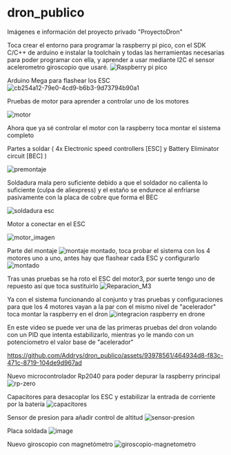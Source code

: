 # dron_publico
Imágenes e información del proyecto privado "ProyectoDron"

Toca crear el entorno para programar la raspberry pi pico, con el SDK C/C++ de arduino e instalar la toolchain y todas las herramientas necesarias para poder programar con ella, y aprender a usar mediante I2C el sensor acelerometro giroscopio que usaré.
![Raspberry pi pico](https://github.com/Addrys/dron_publico/assets/93978561/6f95b5e1-4fb6-4f17-a852-f4a95a912661)

Arduino Mega para flashear los ESC
![cb254a12-79e0-4cd9-b6b3-9d73794b90a1](https://github.com/Addrys/dron_publico/assets/93978561/56dcdd5a-0f22-4a0b-86ad-46766fad3264)

Pruebas de motor para aprender a controlar uno de los motores

![motor](https://github.com/Addrys/dron_publico/assets/93978561/a973e121-f143-45c9-b5fc-c88794ee314c)

Ahora que ya sé controlar el motor con la raspberry toca montar el sistema completo

Partes a soldar ( 4x Electronic speed controllers [ESC] y Battery Eliminator circuit [BEC] )

![premontaje](https://github.com/Addrys/dron_publico/assets/93978561/a7ac014c-7125-44b0-a0c9-ce5568680ad2)

Soldadura mala pero suficiente debido a que el soldador no calienta lo suficiente (culpa de aliexpress) y el estaño se endurece al enfriarse pasivamente con la placa de cobre que forma el BEC

![soldadura esc](https://github.com/Addrys/dron_publico/assets/93978561/9b82b737-493a-4a7c-bc69-8378ae20c548)

Motor a conectar en el ESC

![motor_imagen](https://github.com/Addrys/dron_publico/assets/93978561/0708a198-a0ba-4d2e-9ad8-11b91850358f)

Parte del montaje
![montaje](https://github.com/Addrys/dron_publico/assets/93978561/f7662c48-a73d-49ca-9c8a-f1813e17651a)
montado, toca probar el sistema con los 4 motores uno a uno, antes hay que flashear cada ESC y configurarlo
![montado](https://github.com/Addrys/dron_publico/assets/93978561/4966e92a-b048-4d7e-9ba6-284854005f0d)

Tras unas pruebas se ha roto el ESC del motor3, por suerte tengo uno de repuesto así que toca sustituirlo
![Reparacion_M3](https://github.com/Addrys/dron_publico/assets/93978561/fef03abc-d376-4c22-81bc-149a60c8b0c5)

Ya con el sistema funcionando al conjunto y tras pruebas y configuraciones para que los 4 motores vayan a la par con el mismo nivel de "acelerador" toca montar la raspberry en el dron
![integracion raspberry en drone](https://github.com/Addrys/dron_publico/assets/93978561/5132eb2c-ace2-4c78-8263-0f7ed4054633)

En este video se puede ver una de las primeras pruebas del dron volando con un PID que intenta estabilizarlo, mientras yo le mando con un potenciometro el valor base de "acelerador"

https://github.com/Addrys/dron_publico/assets/93978561/464934d8-f83c-471c-8719-104de9d967ad

Nuevo microcontrolador Rp2040 para poder depurar la raspberry principal
![rp-zero](https://github.com/Addrys/dron_publico/assets/93978561/573daf1f-a5f6-4cd5-8f2c-02dc02534476)

Capacitores para desacoplar los ESC y estabilizar la entrada de corriente por la batería
![capacitores](https://github.com/Addrys/dron_publico/assets/93978561/80364634-99db-4ee4-bf20-43623265e413)

Sensor de presion para añadir control de altitud
![sensor-presion](https://github.com/Addrys/dron_publico/assets/93978561/b382ca0a-fc95-48e1-bf2f-0dc06a6e3a96)

Placa soldada
![image](https://github.com/Addrys/dron_publico/assets/93978561/54ac5073-fbf9-4c94-911f-ed3821de510d)



Nuevo giroscopio con magnetómetro
![giroscopio-magnetometro](https://github.com/Addrys/dron_publico/assets/93978561/e448a584-bf3b-4225-b789-0c1e25facd23)

